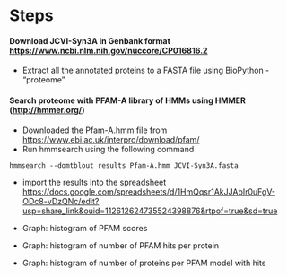 # Steps


####  Download JCVI-Syn3A in Genbank format  https://www.ncbi.nlm.nih.gov/nuccore/CP016816.2
* Extract all the annotated proteins to a FASTA file using BioPython - “proteome”

####  Search proteome with PFAM-A library of HMMs using HMMER (http://hmmer.org/)
* Downloaded the Pfam-A.hmm file from https://www.ebi.ac.uk/interpro/download/pfam/ 
* Run  hmmsearch using the following command 
```
hmmsearch --domtblout results Pfam-A.hmm JCVI-Syn3A.fasta
```
* import the results into the spreadsheet
https://docs.google.com/spreadsheets/d/1HmQqsr1AkJJAbIr0uFgV-ODc8-vDzQNc/edit?usp=share_link&ouid=112612624735524398876&rtpof=true&sd=true

* Graph: histogram of PFAM scores
* Graph: histogram of number of PFAM hits per protein
* Graph: histogram of number of proteins per PFAM model with hits


 
